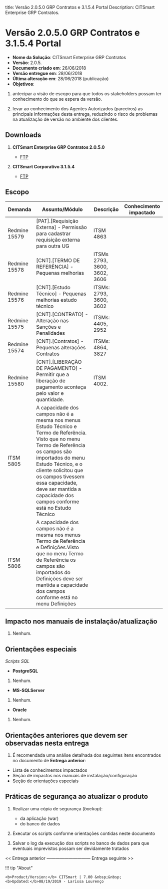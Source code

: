 title:  Versão 2.0.5.0 GRP Contratos e 3.1.5.4 Portal
Description: CITSmart Enterprise GRP Contratos. 
# Versão 2.0.5.0 GRP Contratos e 3.1.5.4 Portal

- **Nome da Solução**: CITSmart Enterprise GRP Contratos
- **Versão**: 2.0.5.
- **Documento criado em**: 26/06/2018
- **Versão entregue em**: 28/06/2018
- **Última alteração em**: 28/06/2018 (publicação)
- **Objetivos**:

1. antecipar a visão de escopo para que todos os stakeholders possam ter conhecimento do que se espera da versão.

2. levar ao conhecimento dos Agentes Autorizados (parceiros) as principais informações desta entrega, reduzindo o risco de 
problemas na atualização de versão no ambiente dos clientes.

Downloads
-----------

1. **CITSmart Enterprise GRP Contratos 2.0.5.0**

    - [FTP](http://kb.citsmartcloud.com/entregas/grpcontratos/2.0.5.0/)
    
2. **CITSmart Corporativo 3.1.5.4**

    - [FTP](http://kb.citsmartcloud.com/entregas/corporativo/Enterprise/3.1.5.4/)
    
Escopo
---------

| Demanda       | Assunto/Módulo                                                                                                                                                                                                                                                                                                      | Descrição                    | Conhecimento impactado |
|---------------|---------------------------------------------------------------------------------------------------------------------------------------------------------------------------------------------------------------------------------------------------------------------------------------------------------------------|------------------------------|------------------------|
| Redmine 15579 | [PAT].[Requisição Externa] - Permissão para cadastrar requisição externa para outra UG                                                                                                                                                                                                                              | ITSM 4863                    |                        |
| Redmine 15578 | [CNT].[TERMO DE REFERÊNCIA] - Pequenas melhorias                                                                                                                                                                                                                                                                    | ITSMs 2793, 3600, 3602, 3606 |                        |
| Redmine 15576 | [CNT].[Estudo Técnico] - Pequenas melhorias estudo técnico                                                                                                                                                                                                                                                          | ITSMs: 2793, 3600, 3602      |                        |
| Redmine 15575 | [CNT].[CONTRATO] - Alteração nas Sanções e Penalidades                                                                                                                                                                                                                                                              | ITSMs: 4405, 2952            |                        |
| Redmine 15574 | [CNT].[Contratos] - Pequenas alterações Contratos                                                                                                                                                                                                                                                                   | ITSMs: 4864, 3827            |                        |
| Redmine 15580 | [CNT].[LIBERAÇÃO DE PAGAMENTO] - Permitir que a liberação de pagamento aconteça pelo valor e quantidade.                                                                                                                                                                                                            | ITSM 4002.                   |                        |
| ITSM 5805     | A capacidade dos campos não é a mesma nos menus Estudo Técnico e Termo de Referência. Visto que no menu Termo de Referência os campos são importados do menu Estudo Técnico, e o cliente solicitou que os campos tivessem essa capacidade, deve ser mantida a capacidade dos campos conforme está no Estudo Técnico |                              |                        |
| ITSM 5806     | A capacidade dos campos não é a mesma nos menus Termo de Referência e Definições.Visto que no menu Termo de Referência os campos são importados do Definições deve ser mantida a capacidade dos campos conforme está no menu Definições                                                                             |                              |                        |

Impacto nos manuais de instalação/atualização
-------------------------------------------------

1. Nenhum.

Orientações especiais
------------------------

*Scripts SQL*

- **PostgreSQL**

1. Nenhum.

- **MS-SQLServer**

1. Nenhum.

- **Oracle**

1. Nenhum.

Orientações anteriores que devem ser observadas nesta entrega
-----------------------------------------------------------------

1. É recomendada uma análise detalhada dos seguintes itens encontrados no documento de **Entrega anterior**:

- Lista de conhecimentos impactados
- Seção de impactos nos manuais de instalação/configuração
- Seção de orientações especiais

Práticas de segurança ao atualizar o produto
-----------------------------------------------

1. Realizar uma cópia de segurança (*backup*):

    - da aplicação (war)
    - do banco de dados
    
2. Executar os scripts conforme orientações contidas neste documento

3. Salvar o log da execução dos scripts no banco de dados para que eventuais imprevistos possam ser devidamente tratados

<< Entrega anterior —————————— Entrega seguinte >>

!!! tip "About"

    <b>Product/Version:</b> CITSmart | 7.00 &nbsp;&nbsp;
    <b>Updated:</b>08/19/2019 - Larissa Lourenço
















